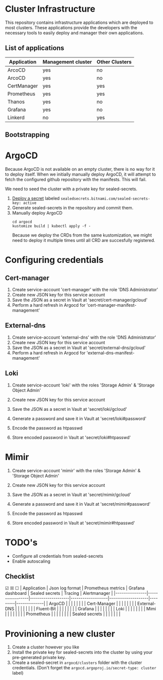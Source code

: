 # Cluster Infrastructure
This repository contains infrastructure applications which are deployed to most clusters.
These applications provide the developers with the necessary tools to easily deploy and manager their own applications.

## List of applications
| Application | Management cluster | Other Clusters |
|-------------|--------------------|----------------|
| ArcoCD      | yes                | no             |
| ArcoCD      | yes                | no             |
| CertManager | yes                | yes            |
| Prometheus  | yes                | yes            |
| Thanos      | yes                | no             |
| Grafana     | yes                | no             |
| Linkerd     | no                 | yes            |


## Bootstrapping
# ArgoCD
Because ArgoCD is not available on an empty cluster, there is no way for it to deploy itself.
When we initially manually deploy ArgoCD, it will attempt to fetch the configured github repository with the manifests.
This will fail.

We need to seed the cluster with a private key for sealed-secrets.

1. [Deploy a secret](https://github.com/bitnami-labs/sealed-secrets/blob/main/docs/bring-your-own-certificates.md) labeled `sealedsecrets.bitnami.com/sealed-secrets-key: active`
2. Generate sealed-secrets in the repository and commit them.
2. Manually deploy ArgoCD
    ```shell
    cd argocd
    kustomize build | kubectl apply -f -
    ```
   Because we deploy the CRDs from the same kustomization, we might need to deploy it multiple times until all CRD are succesfully registered.

# Configuring credentials
## Cert-manager
1. Create service-account 'cert-manager' with the role 'DNS Administrator'
2. Create new JSON key for this service account
3. Save the JSON as a secret in Vault at 'secret/cert-manager/gcloud'
4. Perform a hard refresh in Argocd for 'cert-manager-manifest-management'

## External-dns
1. Create service-account 'external-dns' with the role 'DNS Administrator'
2. Create new JSON key for this service account
3. Save the JSON as a secret in Vault at 'secret/external-dns/gcloud'
4. Perform a hard refresh in Argocd for 'external-dns-manifest-management'

## Loki
1. Create service-account 'loki' with the roles 'Storage Admin' & 'Storage Object Admin'
2. Create new JSON key for this service account
3. Save the JSON as a secret in Vault at 'secret/loki/gcloud'

1. Generate a password  and save it in Vault at 'secret/loki#password'
2. Encode the password as htpasswd
3. Store encoded password in Vault at 'secret/loki#htpasswd'

# Mimir
1. Create service-account 'mimir' with the roles 'Storage Admin' & 'Storage Object Admin'
2. Create new JSON key for this service account
3. Save the JSON as a secret in Vault at 'secret/mimir/gcloud'

1. Generate a password  and save it in Vault at 'secret/mimir#password'
2. Encode the password as htpasswd
3. Store encoded password in Vault at 'secret/mimir#htpasswd'
 

# TODO's
* Configure all credentials from sealed-secrets
* Enable autoscaling

## Checklist
☑
☒
☐
| Application    | Json log format | Prometheus metrics | Grafana dashboard | Sealed secrets     | Tracing | Alertmanager | 
|----------------|-----------------|--------------------|-------------------|--------------------|---------|--------------|
| ArgoCD         |                 |                    |                   |                    |         |              |
| Cert-Manager   |                 |                    |                   |                    |         |              |
| External-DNS   |                 |                    |                   |                    |         |              |
| Fluent-Bit     |                 |                    |                   |                    |         |              |
| Grafana        |                 |                    |                   |                    |         |              |
| Loki           |                 |                    |                   |                    |         |              |
| Mimi           |                 |                    |                   |                    |         |              |
| Prometheus     |                 |                    |                   |                    |         |              |
| Sealed secrets |                 |                    |                   |                    |         |              |


# Provinioning a new cluster
1. Create a cluster however you like
2. Install the private key for sealed-secrets into the cluster by using your pre-generated private key. 
3. Create a sealed-secret in `argocd/clusters` folder with the cluster credentials. (Don't forget the `argocd.argoproj.io/secret-type: cluster` label)

